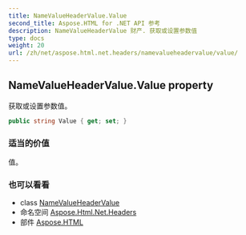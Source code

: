```yaml
---
title: NameValueHeaderValue.Value
second_title: Aspose.HTML for .NET API 参考
description: NameValueHeaderValue 财产. 获取或设置参数值
type: docs
weight: 20
url: /zh/net/aspose.html.net.headers/namevalueheadervalue/value/
---
```

## NameValueHeaderValue.Value property

获取或设置参数值。

```csharp
public string Value { get; set; }
```

### 适当的价值

值。

### 也可以看看

* class [NameValueHeaderValue](../)
* 命名空间 [Aspose.Html.Net.Headers](../../namevalueheadervalue/)
* 部件 [Aspose.HTML](../../../)


